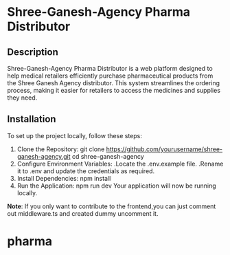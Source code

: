 # Shree-Ganesh-Agency Pharma Distributor

## Description
Shree-Ganesh-Agency Pharma Distributor is a web platform designed to help medical retailers efficiently purchase pharmaceutical products from the Shree Ganesh Agency distributor. This system streamlines the ordering process, making it easier for retailers to access the medicines and supplies they need.

## Installation
To set up the project locally, follow these steps:
1. Clone the Repository:
   git clone https://github.com/yourusername/shree-ganesh-agency.git
  cd shree-ganesh-agency
2. Configure Environment Variables:
   .Locate the .env.example file.
   .Rename it to .env and update the credentials as required.
3. Install Dependencies:
     npm install
4. Run the Application:
   npm run dev
Your application will now be running locally.

**Note**: If you only want to contribute to the frontend,you can just comment out middleware.ts and created dummy uncomment it.


# pharma

